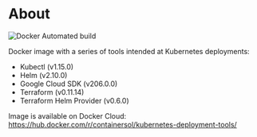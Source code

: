 # About

![Docker Automated build](https://img.shields.io/docker/automated/containersol/kubernetes-deployment-tools.svg)


Docker image with a series of tools intended at Kubernetes deployments:

- Kubectl (v1.15.0)
- Helm (v2.10.0)
- Google Cloud SDK (v206.0.0)
- Terraform (v0.11.14)
- Terraform Helm Provider (v0.6.0)

Image is available on Docker Cloud: <https://hub.docker.com/r/containersol/kubernetes-deployment-tools/>
